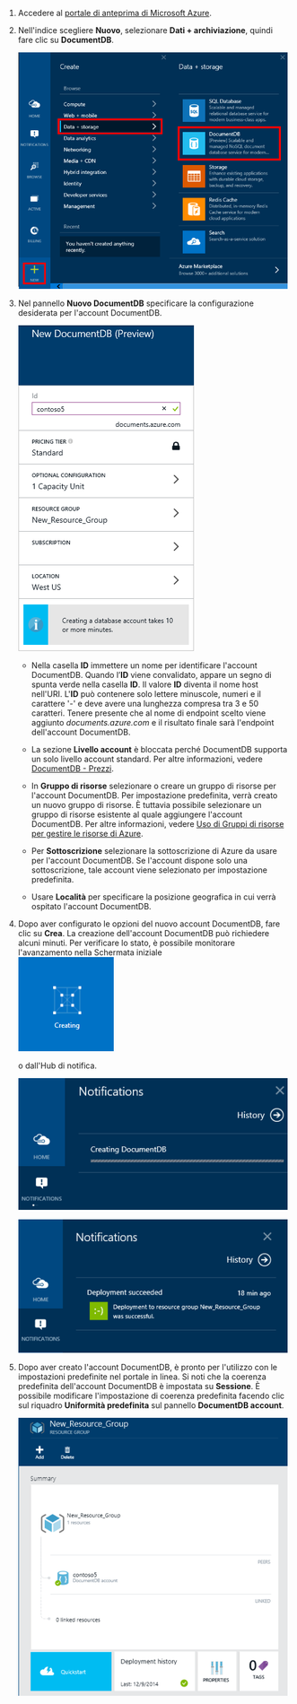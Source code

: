 1.	Accedere al [portale di anteprima di Microsoft Azure](https://portal.azure.com/).
2.	Nell'indice scegliere **Nuovo**, selezionare **Dati + archiviazione**, quindi fare clic su **DocumentDB**. 

	![Schermata del portale di anteprima di Azure, in cui sono evidenziati il pulsante Nuovo, Dati + archiviazione nel pannello Crea e DocumentDB nel pannello Dati + archiviazione][1]

	<!-- Alternatively, from the Startboard, you can browse the Azure Marketplace, select **Data + storage**, choose **DocumentDB**, and then click **Create**.  -->
	
	<!-- ![Screen shot of the Azure preview portal, showing the Marketplace blade with the DocumentDB tile highlighted, and the DocumentDB blade with the Create database button highlighted][2]    -->
   

3. Nel pannello **Nuovo DocumentDB** specificare la configurazione desiderata per l'account DocumentDB.
 
	![Schermata del pannello Nuovo DocumentDB][3]


	- Nella casella **ID** immettere un nome per identificare l'account DocumentDB. Quando l’**ID** viene convalidato, appare un segno di spunta verde nella casella **ID**. Il valore **ID** diventa il nome host nell'URI. L'**ID** può contenere solo lettere minuscole, numeri e il carattere '-' e deve avere una lunghezza compresa tra 3 e 50 caratteri. Tenere presente che al nome di endpoint scelto viene aggiunto *documents.azure.com* e il risultato finale sarà l'endpoint dell'account DocumentDB.

	- La sezione **Livello account** è bloccata perché DocumentDB supporta un solo livello account standard. Per altre informazioni, vedere [DocumentDB - Prezzi](http://go.microsoft.com/fwlink/p/?LinkID=402317&clcid=0x409).

	- In **Gruppo di risorse** selezionare o creare un gruppo di risorse per l'account DocumentDB. Per impostazione predefinita, verrà creato un nuovo gruppo di risorse. È tuttavia possibile selezionare un gruppo di risorse esistente al quale aggiungere l'account DocumentDB. Per altre informazioni, vedere [Uso di Gruppi di risorse per gestire le risorse di Azure](resource-group-portal.md).

	- Per **Sottoscrizione** selezionare la sottoscrizione di Azure da usare per l'account DocumentDB. Se l'account dispone solo una sottoscrizione, tale account viene selezionato per impostazione predefinita.
 
	- Usare **Località** per specificare la posizione geografica in cui verrà ospitato l'account DocumentDB.

4.	Dopo aver configurato le opzioni del nuovo account DocumentDB, fare clic su **Crea**. La creazione dell'account DocumentDB può richiedere alcuni minuti. Per verificare lo stato, è possibile monitorare l'avanzamento nella Schermata iniziale  
	![Schermata del riquadro Creazione sulla Schermata iniziale - creazione di database in linea][4]  
  
	o dall'Hub di notifica.

	![Creare database rapidamente - schermata dell’hub Notifiche, che mostra che viene creato l'account DocumentDB- creatore di database on-line][5]  

	![Schermata dell'hub Notifica, che mostra l'account DocumentDB creato correttamente e distribuito a un gruppo di risorse][6]

5.	Dopo aver creato l'account DocumentDB, è pronto per l'utilizzo con le impostazioni predefinite nel portale in linea. Si noti che la coerenza predefinita dell'account DocumentDB è impostata su **Sessione**. È possibile modificare l'impostazione di coerenza predefinita facendo clic sul riquadro **Uniformità predefinita** sul pannello **DocumentDB account**.

    ![Schermata del pannello Gruppo di risorse][7]  

<!--Image references-->
[1]: media/documentdb-create-dbaccount/ca1.png
[2]: media/documentdb-create-dbaccount/ca2.png
[3]: media/documentdb-create-dbaccount/ca3.png
[4]: media/documentdb-create-dbaccount/ca4.png
[5]: media/documentdb-create-dbaccount/ca5.png
[6]: media/documentdb-create-dbaccount/ca6.png
[7]: media/documentdb-create-dbaccount/ca7.png

[How to: Create a DocumentDB account]: #Howto
[Next steps]: #NextSteps
[documentdb-manage]: ../articles/documentdb/documentdb-manage.md

<!----HONumber=July15_HO3-->